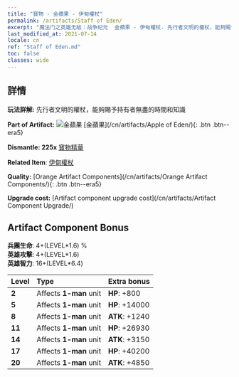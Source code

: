 ```yaml
---
title: "寶物 - 金蘋果 - 伊甸權杖"
permalink: /artifacts/Staff of Eden/
excerpt: "魔法门之英雄无敌：战争纪元  金蘋果 - 伊甸權杖. 先行者文明的權杖，能夠賜予持有者無盡的時間和知識"
last_modified_at: 2021-07-14
locale: cn
ref: "Staff of Eden.md"
toc: false
classes: wide
---
```




## 詳情

 **玩法詳解:** 先行者文明的權杖，能夠賜予持有者無盡的時間和知識

 **Part of Artifact:** ![金蘋果](/images/t/icon_artifact_49.png) [金蘋果](/cn/artifacts/Apple of Eden/){: .btn .btn--era5}

 **Dismantle: 225x** [寶物精華](/cn/Items/con_905/)

 **Related Item**: [伊甸權杖](/cn/Items/art_186/)

 **Quality:** [Orange Artifact Components](/cn/artifacts/Orange Artifact Components/){: .btn .btn--era5}

 **Upgrade cost:** [Artifact component upgrade cost](/cn/artifacts/Artifact Component Upgrade/)

## Artifact Component Bonus

  **兵團生命**: 4+(LEVEL\*1.6) %<br/>**英雄攻擊**: 4+(LEVEL\*1.6)<br/>**英雄智力**: 16+(LEVEL\*6.4)

  |  Level  | Type |    Extra bonus  | 
  |:--------|:-----|:----------------| 
  | **2** | Affects **1-man** unit | **HP**: +800 | 
  | **5** | Affects **1-man** unit | **HP**: +14000 | 
  | **8** | Affects **1-man** unit | **ATK**: +1240 | 
  | **11** | Affects **1-man** unit | **HP**: +26930 | 
  | **14** | Affects **1-man** unit | **ATK**: +3150 | 
  | **17** | Affects **1-man** unit | **HP**: +40200 | 
  | **20** | Affects **1-man** unit | **ATK**: +4850 | 
